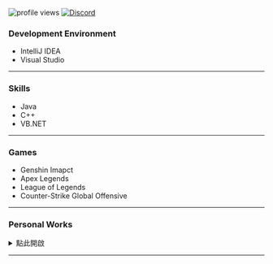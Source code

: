 ![profile views](https://komarev.com/ghpvc/?username=isBibong&style=plastic&color=FA90DD)
[![Discord](https://img.shields.io/discord/557758060911919115?color=black&label=Discord&logo=discord)](https://discord.gg/CZC5jPS)
### Development Environment

<ul>
  <li>IntelliJ IDEA</li>
  <li>Visual Studio</li>
</ul>

---
### Skills
<ul>
  <li>Java</li>
  <li>C++</li>
  <li>VB.NET</li>
</ul>

---
### Games
<ul>
  <li>Genshin Imapct</li>
  <li>Apex Legends</li>
  <li>League of Legends</li>
  <li>Counter-Strike Global Offensive</li>
</ul>

---
### Personal Works

<details>
  <summary>
    點此開啟
  </summary>

  [![ReadMe Card](https://github-readme-stats.vercel.app/api/pin/?username=isBibong&repo=Minecraft-EasyPluginLib)](https://github.com/isBibong/Minecraft-EasyPluginLib)
  [![ReadMe Card](https://github-readme-stats.vercel.app/api/pin/?username=isBibong&repo=null)](https://github.com/isBibong/null)
  [![ReadMe Card](https://github-readme-stats.vercel.app/api/pin/?username=isBibong&repo=null)](https://github.com/isBibong/null)
  [![ReadMe Card](https://github-readme-stats.vercel.app/api/pin/?username=isBibong&repo=null)](https://github.com/isBibong/null)
</details>

---
